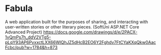 # Fabula
A web application built for the purposes of sharing, and interacting with user-written stories or other literary pieces. (SoftUni ASP.NET Core Advanced Project)
https://docs.google.com/drawings/d/e/2PACX-1vQmPs7h_ddV2VTg5-pLqY93AP6PvxxctLXX66WlQhJZ5dHcB2EO6Y2Fghdv7FtCYaKXqQkw0AacFcbc/pub?w=1784&h=873
